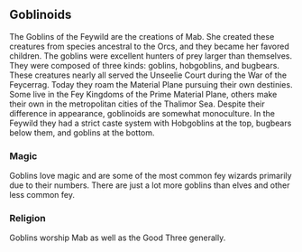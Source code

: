 ## Goblinoids

The Goblins of the Feywild are the creations of Mab. She created these creatures from species ancestral to the Orcs, and they became her favored children. The goblins were excellent hunters of prey larger than themselves. They were composed of three kinds: goblins, hobgoblins, and bugbears. These creatures nearly all served the Unseelie Court during the War of the Feycerrag. Today they roam the Material Plane pursuing their own destinies. Some live in the Fey Kingdoms of the Prime Material Plane, others make their own in the metropolitan cities of the Thalimor Sea. Despite their difference in appearance, goblinoids are somewhat monoculture. In the Feywild they had a strict caste system with Hobgoblins at the top, bugbears below them, and goblins at the bottom. 

### Magic

Goblins love magic and are some of the most common fey wizards primarily due to their numbers. There are just a lot more goblins than elves and other less common fey. 

### Religion

Goblins worship Mab as well as the Good Three generally.

